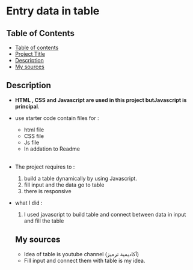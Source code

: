 # Entry data in table

## Table of Contents

* [Table of contents](#table-of-Content)
* [Project Title](#project-Title)
* [Description](#description)
* [My sources](#My-Sources)

## Description
- **HTML , CSS and Javascript are used in this project butJavascript is principal**.<br>
- use starter code contain files for :

     - html file
     - CSS file
     - Js file
     - In addation to Readme
     <br>
- The project requires to :
    1. build a table dynamically by using Javascript.
    2. fill input and the data go to table
    3. there is responsive
   

* what I did :
  1. I used javascript to build table and connect between data in input and fill the table 

  ## My sources
  - Idea of table is youtube channel (أكاديمية ترميز)
  - Fill input and connect them with table is my idea.

